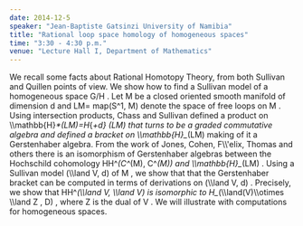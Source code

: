 ```yaml
---
date: 2014-12-5
speaker: "Jean-Baptiste Gatsinzi University of Namibia"
title: "Rational loop space homology of homogeneous spaces"
time: "3:30 - 4:30 p.m." 
venue: "Lecture Hall I, Department of Mathematics"
---
```

We recall some facts about Rational Homotopy Theory, from both Sullivan and Quillen points of view. We show how to find a Sullivan model of a homogeneous space G/H . Let M be a closed oriented smooth manifold of dimension d and LM= map(S^1, M) denote the space of free loops on M . Using intersection products, Chass and Sullivan defined a product on \\\\mathbb{H}_*(LM)=H_{*+d} (LM) that turns to be a graded commutative algebra and defined a bracket on \\\\mathbb{H}_*(LM) making of it a Gerstenhaber algebra. From the work of Jones, Cohen, F\\\\'elix, Thomas and others there is an isomorphism of Gerstenhaber algebras between the Hochschild cohomology HH^*(C^*(M), C^*(M)) and \\\\mathbb{H}_*(LM) . Using a Sullivan model (\\\\land V, d) of M , we show that that the Gerstenhaber bracket can be computed in terms of derivations on (\\\\land V, d) . Precisely, we show that HH^*(\\\\land V, \\\\land V) is isomorphic to H_*(\\\\land(V)\\\\otimes \\\\land Z , D) , where Z is the dual of V . We will illustrate with computations for homogeneous spaces.
